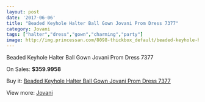 ```yaml
---
layout: post
date: '2017-06-06'
title: "Beaded Keyhole Halter Ball Gown Jovani Prom Dress 7377"
category: Jovani
tags: ["halter","dress","gown","charming","party"]
image: http://img.princessan.com/8098-thickbox_default/beaded-keyhole-halter-ball-gown-jovani-prom-dress-7377.jpg
---
```

Beaded Keyhole Halter Ball Gown Jovani Prom Dress 7377

On Sales: **$359.9958**
<a href="https://www.princessan.com/en/jovani/3569-beaded-keyhole-halter-ball-gown-jovani-prom-dress-7377.html"><amp-img layout="responsive" width="600" height="600" src="//img.princessan.com/8098-thickbox_default/beaded-keyhole-halter-ball-gown-jovani-prom-dress-7377.jpg" alt="Beaded Keyhole Halter Ball Gown Jovani Prom Dress 7377 0" /></a>
<a href="https://www.princessan.com/en/jovani/3569-beaded-keyhole-halter-ball-gown-jovani-prom-dress-7377.html"><amp-img layout="responsive" width="600" height="600" src="//img.princessan.com/8099-thickbox_default/beaded-keyhole-halter-ball-gown-jovani-prom-dress-7377.jpg" alt="Beaded Keyhole Halter Ball Gown Jovani Prom Dress 7377 1" /></a>

Buy it: [Beaded Keyhole Halter Ball Gown Jovani Prom Dress 7377](https://www.princessan.com/en/jovani/3569-beaded-keyhole-halter-ball-gown-jovani-prom-dress-7377.html "Beaded Keyhole Halter Ball Gown Jovani Prom Dress 7377")

View more: [Jovani](https://www.princessan.com/en/26-jovani "Jovani")